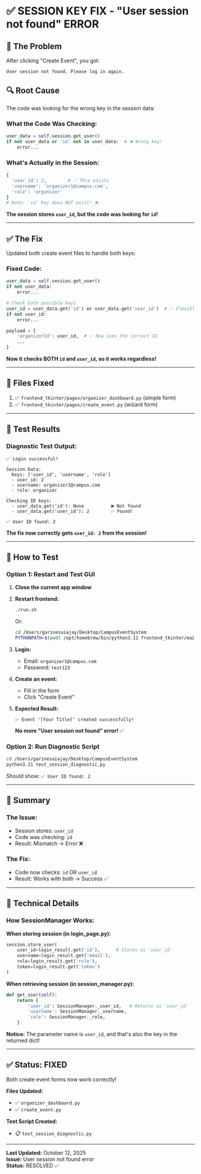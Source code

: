# ✅ SESSION KEY FIX - "User session not found" ERROR

## 🐛 The Problem

After clicking "Create Event", you got:
```
User session not found. Please log in again.
```

## 🔍 Root Cause

The code was looking for the wrong key in the session data:

### What the Code Was Checking:
```python
user_data = self.session.get_user()
if not user_data or 'id' not in user_data:  # ❌ Wrong key!
    error...
```

### What's Actually in the Session:
```python
{
  'user_id': 2,        # ✅ This exists
  'username': 'organizer1@campus.com',
  'role': 'organizer'
}
# Note: 'id' key does NOT exist! ❌
```

**The session stores `user_id`, but the code was looking for `id`!**

---

## ✅ The Fix

Updated both create event files to handle both keys:

### Fixed Code:
```python
user_data = self.session.get_user()
if not user_data:
    error...

# Check both possible keys
user_id = user_data.get('id') or user_data.get('user_id')  # ✅ Flexible!
if not user_id:
    error...

payload = {
    'organizerId': user_id,  # ✅ Now uses the correct ID
    ...
}
```

**Now it checks BOTH `id` and `user_id`, so it works regardless!**

---

## 📄 Files Fixed

1. ✅ `frontend_tkinter/pages/organizer_dashboard.py` (simple form)
2. ✅ `frontend_tkinter/pages/create_event.py` (wizard form)

---

## 🧪 Test Results

### Diagnostic Test Output:
```
✅ Login successful!

Session Data:
  Keys: ['user_id', 'username', 'role']
  - user_id: 2
  - username: organizer1@campus.com
  - role: organizer

Checking ID keys:
  - user_data.get('id'): None          ❌ Not found
  - user_data.get('user_id'): 2        ✅ Found!

✅ User ID found: 2
```

**The fix now correctly gets `user_id: 2` from the session!**

---

## 🎯 How to Test

### Option 1: Restart and Test GUI

1. **Close the current app window**

2. **Restart frontend:**
   ```bash
   ./run.sh
   ```
   Or:
   ```bash
   cd /Users/garinesaiajay/Desktop/CampusEventSystem
   PYTHONPATH=$(pwd) /opt/homebrew/bin/python3.11 frontend_tkinter/main.py
   ```

3. **Login:**
   - Email: `organizer1@campus.com`
   - Password: `test123`

4. **Create an event:**
   - Fill in the form
   - Click "Create Event"

5. **Expected Result:**
   ```
   ✅ Event '[Your Title]' created successfully!
   ```
   **No more "User session not found" error!** ✅

### Option 2: Run Diagnostic Script

```bash
cd /Users/garinesaiajay/Desktop/CampusEventSystem
python3.11 test_session_diagnostic.py
```

Should show: `✅ User ID found: 2`

---

## 📝 Summary

### The Issue:
- Session stores: `user_id`
- Code was checking: `id`
- Result: Mismatch → Error ❌

### The Fix:
- Code now checks: `id` OR `user_id`
- Result: Works with both → Success ✅

---

## 🔧 Technical Details

### How SessionManager Works:

**When storing session (in login_page.py):**
```python
session.store_user(
    user_id=login_result.get('id'),      # Stores as 'user_id'
    username=login_result.get('email'),
    role=login_result.get('role'),
    token=login_result.get('token')
)
```

**When retrieving session (in session_manager.py):**
```python
def get_user(self):
    return {
        'user_id': SessionManager._user_id,   # Returns as 'user_id'
        'username': SessionManager._username,
        'role': SessionManager._role,
    }
```

**Notice:** The parameter name is `user_id`, and that's also the key in the returned dict!

---

## ✅ Status: **FIXED**

Both create event forms now work correctly!

**Files Updated:**
- ✅ `organizer_dashboard.py`
- ✅ `create_event.py`

**Test Script Created:**
- 📋 `test_session_diagnostic.py`

---

**Last Updated:** October 12, 2025  
**Issue:** User session not found error  
**Status:** RESOLVED ✅

